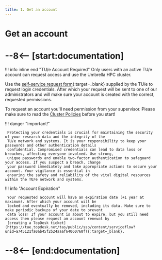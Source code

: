 ```yaml
---
title: 1. Get an account
---
```


# Get an account

# --8<-- [start:documentation]
!!! info inline end "TU/e Account Required"
     Only users with an active TU/e account can request access and use the Umbrella HPC cluster.

Use the [self-service request form](https://tue.topdesk.net/tas/public/ssp/content/serviceflow?unid=a745121fa0ab45f2b24aaaf64060760f){:target=_blank} supplied by the TU/e to request login credentials. After which your request will be sent to one of our administrators and will make sure your account is created with the correct, requested permissions.

<!-- more -->

To request an account you'll need permission from your supervisor. Please make sure to read the [Cluster Policies](../../policies.md) before you start!

!!! danger "Important!"

     Protecting your credentials is crucial for maintaining the security of your research data and the integrity of the 
     TU/e network and systems. It is your responsibility to keep your passwords and other authentication details 
     confidential. Compromised credentials can lead to data loss or breaches, affecting everyone involved. Use strong, 
     unique passwords and enable two-factor authentication to safeguard your access. If you suspect a breach, change 
     your password immediately and take appropriate actions to secure your account. Your vigilance is essential in 
     ensuring the safety and reliability of the vital digital resources within the TU/e network and systems.

!!! info "Account Expiration"

     Your requested account will have an expiration date (+1 year at maximum). After which your account will be 
     locked and eventually be removed, including its data. Make sure to make periodic backups of your date to prevent 
     data loss! If your account is about to expire, but you still need access then please request am account renewal by 
     [creating a TopDesk ticket](https://tue.topdesk.net/tas/public/ssp/content/serviceflow?unid=a745121fa0ab45f2b24aaaf64060760f){:target=_blank}. 
# --8<-- [end:documentation]